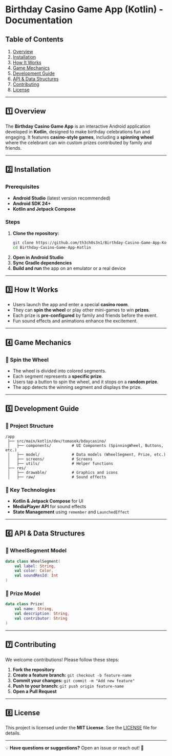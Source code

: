 # Birthday Casino Game App (Kotlin) - Documentation

## Table of Contents
1. [Overview](#overview)
2. [Installation](#installation)
3. [How It Works](#how-it-works)
4. [Game Mechanics](#game-mechanics)
5. [Development Guide](#development-guide)
6. [API & Data Structures](#api--data-structures)
7. [Contributing](#contributing)
8. [License](#license)

---

## 1️⃣ Overview
The **Birthday Casino Game App** is an interactive Android application developed in **Kotlin**, designed to make birthday celebrations fun and engaging. It features **casino-style games**, including a **spinning wheel** where the celebrant can win custom prizes contributed by family and friends.

---

## 2️⃣ Installation
### Prerequisites
- **Android Studio** (latest version recommended)
- **Android SDK 24+**
- **Kotlin and Jetpack Compose**

### Steps
1. **Clone the repository:**
   ```sh
   git clone https://github.com/th3ch0s3n1/Birthday-Casino-Game-App-Kotlin.git
   cd Birthday-Casino-Game-App-Kotlin
   ```
2. **Open in Android Studio**
3. **Sync Gradle dependencies**
4. **Build and run** the app on an emulator or a real device

---

## 3️⃣ How It Works
- Users launch the app and enter a special **casino room**.
- They can **spin the wheel** or play other mini-games to win **prizes**.
- Each prize is **pre-configured** by family and friends before the event.
- Fun sound effects and animations enhance the excitement.

---

## 4️⃣ Game Mechanics
### 🎡 Spin the Wheel
- The wheel is divided into colored segments.
- Each segment represents a **specific prize**.
- Users tap a button to spin the wheel, and it stops on a **random prize**.
- The app detects the winning segment and displays the prize.

---

## 5️⃣ Development Guide
### 📂 Project Structure
```
/app
 ├── src/main/kotlin/dev/tomasek/bdaycasino/
 │   ├── components/         # UI Components (SpinningWheel, Buttons, etc.)
 │   ├── model/              # Data models (WheelSegment, Prize, etc.)
 │   ├── screens/            # Screens
 │   ├── utils/              # Helper functions
 ├── res/
 │   ├── drawable/           # Graphics and icons
 │   ├── raw/                # Sound effects
```

### 🚀 Key Technologies
- **Kotlin & Jetpack Compose** for UI
- **MediaPlayer API** for sound effects
- **State Management** using `remember` and `LaunchedEffect`

---

## 6️⃣ API & Data Structures
### 🎨 WheelSegment Model
```kotlin
data class WheelSegment(
    val label: String,
    val color: Color,
    val soundResId: Int
)
```
### 🎯 Prize Model
```kotlin
data class Prize(
    val name: String,
    val description: String,
    val contributor: String
)
```

---

## 7️⃣ Contributing
We welcome contributions! Please follow these steps:
1. **Fork the repository**
2. **Create a feature branch:** `git checkout -b feature-name`
3. **Commit your changes:** `git commit -m "Add new feature"`
4. **Push to your branch:** `git push origin feature-name`
5. **Open a Pull Request**

---

## 8️⃣ License
This project is licensed under the **MIT License**. See the [LICENSE](../LICENSE) file for details.

---

💡 **Have questions or suggestions?** Open an issue or reach out! 🚀

